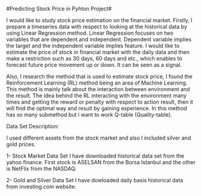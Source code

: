 #Predicting Stock Price in Pyhton Project#

I would like to study stock price estimation on the financial market. Firstly, I prepare a timeseries data with respect to looking at the historical data by using Linear Regression method. Linear Regression focuses on two variables that are dependent and independent. Dependent variable implies the target and the independent variable implies feature. I would like to estimate the price of stock in financial market with the daily data and then make a restriction such as 30 days, 60 days and etc., which enables to forecast future price movement up or down. It can be seen as a signal. 

Also, I research the method that is used to estimate stock price, I found the Reinforcement Learning (RL) method being an area of Machine Learning. This method is mainly talk about the interaction between environment and the result. The idea behind the RL interacting with the environment many times and getting the reward or penalty with respect to action result, then it will find the optimal way and result by gaining experience. In this method has so many submethod but i want to work Q-table (Quality-table).
 

Data Set Description:

I used different assets from the stock market and also I included silver and gold prices. 

1- Stock Market Data Set 
I have downloaded historical data set from the yahoo finance. First stock is ASELSAN from the Borsa Istanbul and the other is NetFlix from the NASDAQ.

2- Gold and Silver Data Set
I have dowloaded daily basis historical data from investing.com website. 
